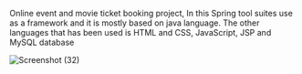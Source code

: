 Online event and movie ticket booking project, In this Spring tool suites use as a framework and it is mostly based on java language. The other languages that has been used is HTML and CSS, JavaScript, JSP and MySQL database

![Screenshot (32)](https://user-images.githubusercontent.com/58200866/87702214-bef62880-c7b6-11ea-8b7b-2cfc79ed9276.png)
